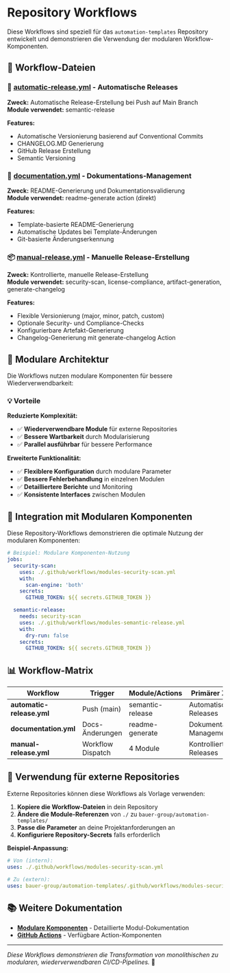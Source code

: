# Repository Workflows

Diese Workflows sind speziell für das `automation-templates` Repository entwickelt und demonstrieren die Verwendung der modularen Workflow-Komponenten.

## 📁 Workflow-Dateien

### 🔄 [automatic-release.yml](./automatic-release.yml) - Automatische Releases
**Zweck:** Automatische Release-Erstellung bei Push auf Main Branch  
**Module verwendet:** semantic-release

**Features:**
- Automatische Versionierung basierend auf Conventional Commits
- CHANGELOG.MD Generierung
- GitHub Release Erstellung
- Semantic Versioning

### 📄 [documentation.yml](./documentation.yml) - Dokumentations-Management
**Zweck:** README-Generierung und Dokumentationsvalidierung  
**Module verwendet:** readme-generate action (direkt)

**Features:**
- Template-basierte README-Generierung
- Automatische Updates bei Template-Änderungen
- Git-basierte Änderungserkennung

### 📦 [manual-release.yml](./manual-release.yml) - Manuelle Release-Erstellung
**Zweck:** Kontrollierte, manuelle Release-Erstellung  
**Module verwendet:** security-scan, license-compliance, artifact-generation, generate-changelog

**Features:**
- Flexible Versionierung (major, minor, patch, custom)
- Optionale Security- und Compliance-Checks
- Konfigurierbare Artefakt-Generierung
- Changelog-Generierung mit generate-changelog Action

## 🧩 Modulare Architektur

Die Workflows nutzen modulare Komponenten für bessere Wiederverwendbarkeit:

### 💡 Vorteile

**Reduzierte Komplexität:**
- ✅ **Wiederverwendbare Module** für externe Repositories
- ✅ **Bessere Wartbarkeit** durch Modularisierung
- ✅ **Parallel ausführbar** für bessere Performance

**Erweiterte Funktionalität:**
- ✅ **Flexiblere Konfiguration** durch modulare Parameter
- ✅ **Bessere Fehlerbehandlung** in einzelnen Modulen
- ✅ **Detailliertere Berichte** und Monitoring
- ✅ **Konsistente Interfaces** zwischen Modulen

## 🔗 Integration mit Modularen Komponenten

Diese Repository-Workflows demonstrieren die optimale Nutzung der modularen Komponenten:

```yaml
# Beispiel: Modulare Komponenten-Nutzung
jobs:
  security-scan:
    uses: ./.github/workflows/modules-security-scan.yml
    with:
      scan-engine: 'both'
    secrets:
      GITHUB_TOKEN: ${{ secrets.GITHUB_TOKEN }}

  semantic-release:
    needs: security-scan
    uses: ./.github/workflows/modules-semantic-release.yml
    with:
      dry-run: false
    secrets:
      GITHUB_TOKEN: ${{ secrets.GITHUB_TOKEN }}
```

## 📊 Workflow-Matrix

| Workflow | Trigger | Module/Actions | Primärer Zweck |
|----------|---------|----------------|----------------|
| **automatic-release.yml** | Push (main) | semantic-release | Automatische Releases |
| **documentation.yml** | Docs-Änderungen | readme-generate | Dokumentations-Management |
| **manual-release.yml** | Workflow Dispatch | 4 Module | Kontrollierte Releases |

## 🚀 Verwendung für externe Repositories

Externe Repositories können diese Workflows als Vorlage verwenden:

1. **Kopiere die Workflow-Dateien** in dein Repository
2. **Ändere die Module-Referenzen** von `./` zu `bauer-group/automation-templates/`
3. **Passe die Parameter** an deine Projektanforderungen an
4. **Konfiguriere Repository-Secrets** falls erforderlich

**Beispiel-Anpassung:**
```yaml
# Von (intern):
uses: ./.github/workflows/modules-security-scan.yml

# Zu (extern):
uses: bauer-group/automation-templates/.github/workflows/modules-security-scan.yml@main
```

## 📚 Weitere Dokumentation

- **[Modulare Komponenten](./MODULES-README.MD)** - Detaillierte Modul-Dokumentation
- **[GitHub Actions](../actions/README.MD)** - Verfügbare Action-Komponenten

---

*Diese Workflows demonstrieren die Transformation von monolithischen zu modularen, wiederverwendbaren CI/CD-Pipelines.* 🧩
